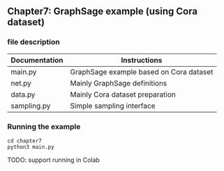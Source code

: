 ## Chapter7: GraphSage example (using Cora dataset)

### file description

| Documentation | Instructions |
| :---------- | ----------------------------- |
| main.py | GraphSage example based on Cora dataset |
| net.py | Mainly GraphSage definitions |
| data.py | Mainly Cora dataset preparation |
| sampling.py | Simple sampling interface |

### Running the example

```shell
cd chapter7
python3 main.py
```

TODO: support running in Colab